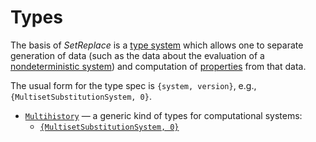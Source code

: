 # Types

The basis of *SetReplace* is a [type system](/Documentation/TypeSystem/README.md) which allows one to separate
generation of data (such as the data about the evaluation of a
[nondeterministic system](/Documentation/Systems/README.md)) and computation of
[properties](/Documentation/Properties/README.md) from that data.

The usual form for the type spec is `{system, version}`, e.g., `{MultisetSubstitutionSystem, 0}`.

* [`Multihistory`](Multihistory/README.md) &mdash; a generic kind of types for computational systems:
  * [`{MultisetSubstitutionSystem, 0}`](Multihistory/MultisetSubstitutionSystem0.md)
